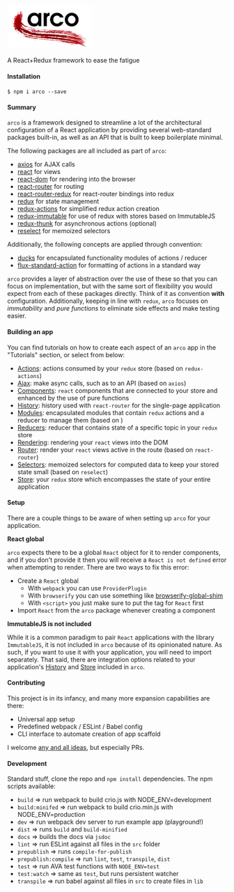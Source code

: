 ![arco](img/arco.png)

A React+Redux framework to ease the fatigue

#### Installation

```
$ npm i arco --save
```

#### Summary

`arco` is a framework designed to streamline a lot of the architectural configuration of a React application by providing several web-standard packages built-in, as well as an API that is built to keep boilerplate minimal.

The following packages are all included as part of `arco`:
* [axios](https://github.com/mzabriskie/axios) for AJAX calls
* [react](https://github.com/facebook/react) for views
* [react-dom](https://github.com/facebook/react/tree/master/packages/react-dom) for rendering into the browser
* [react-router](https://github.com/ReactTraining/react-router) for routing
* [react-router-redux](https://github.com/reactjs/react-router-redux) for react-router bindings into redux
* [redux](https://github.com/reactjs/redux) for state management
* [redux-actions](https://github.com/acdlite/redux-actions) for simplified redux action creation
* [redux-immutable](https://github.com/gajus/redux-immutable) for use of redux with stores based on ImmutableJS
* [redux-thunk](https://github.com/gaearon/redux-thunk) for asynchronous actions (optional)
* [reselect](https://github.com/reactjs/reselect) for memoized selectors

Additionally, the following concepts are applied through convention:
* [ducks](https://github.com/erikras/ducks-modular-redux) for encapsulated functionality modules of actions / reducer
* [flux-standard-action](https://github.com/acdlite/flux-standard-action) for formatting of actions in a standard way

`arco` provides a layer of abstraction over the use of these so that you can focus on implementation, but with the same sort of flexibility you would expect from each of these packages directly. Think of it as convention **with** configuration. Additionally, keeping in line with `redux`, `arco` focuses on *immutability* and *pure functions* to eliminate side effects and make testing easier.

#### Building an app

You can find tutorials on how to create each aspect of an `arco` app in the "Tutorials" section, or select from below:

* [Actions](http://planttheidea.github.io/arco/tutorial-Actions.html): actions consumed by your `redux` store (based on `redux-actions`)
* [Ajax](http://planttheidea.github.io/arco/tutorial-Ajax.html): make async calls, such as to an API (based on `axios`)
* [Components](http://planttheidea.github.io/arco/tutorial-Components.html): `react` components that are connected to your store and enhanced by 
the use of pure functions
* [History](http://planttheidea.github.io/arco/tutorial-History.html): history used with `react-router` for the single-page application
* [Modules](http://planttheidea.github.io/arco/tutorial-Modules.html): encapsulated modules that contain `redux` actions and a reducer to manage
them (based on )
* [Reducers](http://planttheidea.github.io/arco/tutorial-Reducers.html): reducer that contains state of a specific topic in your `redux` store
* [Rendering](http://planttheidea.github.io/arco/tutorial-Rendering.html): rendering your `react` views into the DOM
* [Router](http://planttheidea.github.io/arco/tutorial-Router.html): render your `react` views active in the route (based on `react-router`)
* [Selectors](http://planttheidea.github.io/arco/tutorial-Selectors.html): memoized selectors for computed data to keep your stored state small (based on `reselect`)
* [Store](http://planttheidea.github.io/arco/tutorial-Store.html): your `redux` store which encompasses the state of your entire application

#### Setup

There are a couple things to be aware of when setting up `arco` for your application.

**React global**

`arco` expects there to be a global `React` object for it to render components, and if you don't provide it then you will receive a `React is not defined` error when attempting to render. There are two ways to fix this error:

* Create a `React` global
    * With `webpack` you can use `ProviderPlugin`
    * With `browserify` you can use something like [browserify-global-shim](https://github.com/rluba/browserify-global-shim)
    * With `<script>` you just make sure to put the tag for `React` first
* Import `React` from the `arco` package whenever creating a component

**ImmutableJS is not included**

While it is a common paradigm to pair `React` applications with the library `ImmutableJS`, it is not included in `arco` because of its opinionated nature. As such, if you want to use it with your application, you will need to import separately. That said, there are integration options related to your application's [History](https://planttheidea.github.io/arco/tutorial-History.html) and [Store](https://planttheidea.github.io/arco/tutorial-Store.html) included in `arco`.

#### Contributing

This project is in its infancy, and many more expansion capabilities are there:
* Universal app setup
* Predefined webpack / ESLint / Babel config
* CLI interface to automate creation of app scaffold

I welcome [any and all ideas](https://github.com/planttheidea/arco/issues), but especially PRs.

#### Development

Standard stuff, clone the repo and `npm install` dependencies. The npm scripts available:
* `build` => run webpack to build crio.js with NODE_ENV=development
* `build:minifed` => run webpack to build crio.min.js with NODE_ENV=production
* `dev` => run webpack dev server to run example app (playground!)
* `dist` => runs `build` and `build-minified`
* `docs` => builds the docs via `jsdoc`
* `lint` => run ESLint against all files in the `src` folder
* `prepublish` => runs `compile-for-publish`
* `prepublish:compile` => run `lint`, `test`, `transpile`, `dist`
* `test` => run AVA test functions with `NODE_ENV=test`
* `test:watch` => same as `test`, but runs persistent watcher
* `transpile` => run babel against all files in `src` to create files in `lib`
